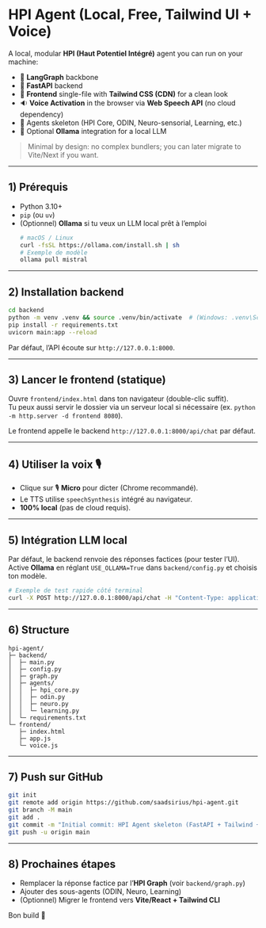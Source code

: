 # HPI Agent (Local, Free, Tailwind UI + Voice)

A local, modular **HPI (Haut Potentiel Intégré)** agent you can run on your machine:
- 🧠 **LangGraph** backbone
- 🧰 **FastAPI** backend
- 🧼 **Frontend** single-file with **Tailwind CSS (CDN)** for a clean look
- 🔉 **Voice Activation** in the browser via **Web Speech API** (no cloud dependency)
- 🧩 Agents skeleton (HPI Core, ODIN, Neuro-sensorial, Learning, etc.)
- 🐳 Optional **Ollama** integration for a local LLM

> Minimal by design: no complex bundlers; you can later migrate to Vite/Next if you want.

---

## 1) Prérequis

- Python 3.10+
- `pip` (ou `uv`)
- (Optionnel) **Ollama** si tu veux un LLM local prêt à l’emploi
  ```bash
  # macOS / Linux
  curl -fsSL https://ollama.com/install.sh | sh
  # Exemple de modèle
  ollama pull mistral
  ```

---

## 2) Installation backend

```bash
cd backend
python -m venv .venv && source .venv/bin/activate  # (Windows: .venv\Scripts\activate)
pip install -r requirements.txt
uvicorn main:app --reload
```
Par défaut, l’API écoute sur `http://127.0.0.1:8000`.

---

## 3) Lancer le frontend (statique)

Ouvre `frontend/index.html` dans ton navigateur (double-clic suffit).  
Tu peux aussi servir le dossier via un serveur local si nécessaire (ex. `python -m http.server -d frontend 8080`).

Le frontend appelle le backend `http://127.0.0.1:8000/api/chat` par défaut.

---

## 4) Utiliser la voix 🎙️

- Clique sur 🎙️ **Micro** pour dicter (Chrome recommandé).  
- Le TTS utilise `speechSynthesis` intégré au navigateur.  
- **100% local** (pas de cloud requis).

---

## 5) Intégration LLM local

Par défaut, le backend renvoie des réponses factices (pour tester l’UI).  
Active **Ollama** en réglant `USE_OLLAMA=True` dans `backend/config.py` et choisis ton modèle.

```bash
# Exemple de test rapide côté terminal
curl -X POST http://127.0.0.1:8000/api/chat -H "Content-Type: application/json" -d '{"message":"Bonjour", "session_id":"dev"}'
```

---

## 6) Structure

```
hpi-agent/
├─ backend/
│  ├─ main.py
│  ├─ config.py
│  ├─ graph.py
│  ├─ agents/
│  │  ├─ hpi_core.py
│  │  ├─ odin.py
│  │  ├─ neuro.py
│  │  └─ learning.py
│  └─ requirements.txt
└─ frontend/
   ├─ index.html
   ├─ app.js
   └─ voice.js
```

---

## 7) Push sur GitHub

```bash
git init
git remote add origin https://github.com/saadsirius/hpi-agent.git
git branch -M main
git add .
git commit -m "Initial commit: HPI Agent skeleton (FastAPI + Tailwind + Voice)"
git push -u origin main
```

---

## 8) Prochaines étapes

- Remplacer la réponse factice par l’**HPI Graph** (voir `backend/graph.py`)
- Ajouter des sous-agents (ODIN, Neuro, Learning)
- (Optionnel) Migrer le frontend vers **Vite/React + Tailwind CLI**

Bon build 🚀
